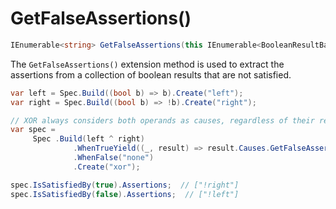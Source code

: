 # GetFalseAssertions()

```csharp
IEnumerable<string> GetFalseAssertions(this IEnumerable<BooleanResultBase> results)
```

The `GetFalseAssertions()` extension method is used to extract the assertions from a collection of boolean results
that are not satisfied.

```csharp
var left = Spec.Build((bool b) => b).Create("left");
var right = Spec.Build((bool b) => !b).Create("right");    

// XOR always considers both operands as causes, regardless of their results
var spec =
     Spec .Build(left ^ right)
              .WhenTrueYield((_, result) => result.Causes.GetFalseAssertions())
              .WhenFalse("none")
              .Create("xor");

spec.IsSatisfiedBy(true).Assertions;  // ["!right"]
spec.IsSatisfiedBy(false).Assertions;  // ["!left"]
```